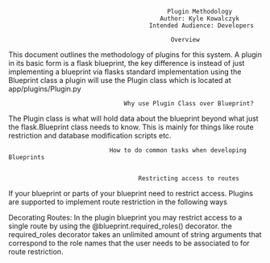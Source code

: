                                                 Plugin Methodology
                                              Author: Kyle Kowalczyk
                                           Intended Audience: Developers

                                                 Overview
This document outlines the methodology of plugins for this system. A plugin in its basic form is a flask blueprint,
the key difference is instead of just implementing a blueprint via flasks standard implementation using the Blueprint
class a plugin will use the Plugin class which is located at app/plugins/Plugin.py

                                    Why use Plugin Class over Blueprint?
The Plugin class is what will hold data about the blueprint beyond what just the flask.Blueprint class needs to know.
This is mainly for things like route restriction and database modification scripts etc.




                                How to do common tasks when developing Blueprints


                                        Restricting access to routes
If your blueprint or parts of your blueprint need to restrict access. Plugins are supported to implement route
restriction in the following ways

Decorating Routes:
In the plugin blueprint you may restrict access to a single route by using the @blueprint.required_roles() decorator.
the required_roles decorator takes an unlimited amount of string arguments that correspond to the role names that
the user needs to be associated to for route restriction.

